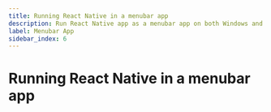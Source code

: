 ```yaml
---
title: Running React Native in a menubar app
description: Run React Native app as a menubar app on both Windows and macOS using Electron.
label: Menubar App
sidebar_index: 6
---
```


# Running React Native in a menubar app
